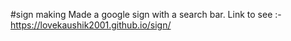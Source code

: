 #sign making
Made a google sign with a search bar.
Link to see :- https://lovekaushik2001.github.io/sign/
